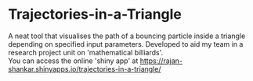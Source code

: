 # Trajectories-in-a-Triangle
A neat tool that visualises the path of a bouncing particle inside a triangle depending on specified input parameters. Developed to aid my team in a research project unit on 'mathematical billiards'.  
You can access the online 'shiny app' at https://rajan-shankar.shinyapps.io/trajectories-in-a-triangle/
